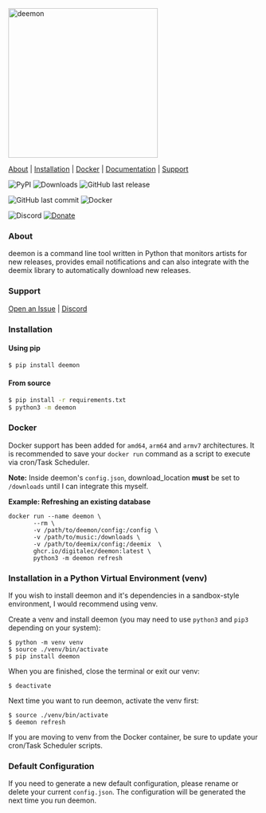 <img src="deemon/assets/images/deemon.png" alt="deemon" width="300">

[About](#about) | [Installation](#installation) | [Docker](#docker) | [Documentation](https://digitalec.github.io/deemon) | [Support](#support)

![PyPI](https://img.shields.io/pypi/v/deemon?style=for-the-badge)
![Downloads](https://img.shields.io/pypi/dm/deemon?style=for-the-badge)
![GitHub last release](https://img.shields.io/github/release-date/digitalec/deemon?style=for-the-badge)

![GitHub last commit](https://img.shields.io/github/last-commit/digitalec/deemon?style=for-the-badge)
![Docker](https://img.shields.io/github/actions/workflow/status/digitalec/deemon/deploy-docker.yml?branch=main&style=for-the-badge&logo=docker)

![Discord](https://img.shields.io/discord/831356172464160838?style=for-the-badge&logo=discord)
[![Donate](https://img.shields.io/badge/Donate-PayPal-blue?style=for-the-badge&logo=paypal)](https://paypal.me/digitalec)


### About
deemon is a command line tool written in Python that monitors artists for new releases, provides email notifications and can also integrate with the deemix library to automatically download new releases.

### Support
[Open an Issue](https://github.com/digitalec/deemon/issues/new) | [Discord](https://discord.gg/KzNCG2tkvn)

### Installation

#### Using pip

```bash
$ pip install deemon
```

#### From source
```bash
$ pip install -r requirements.txt
$ python3 -m deemon
```

### Docker

Docker support has been added for `amd64`, `arm64` and `armv7` architectures. It is recommended to save your `docker run` command as a script to execute via cron/Task Scheduler.

**Note:** Inside deemon's `config.json`, download_location **must** be set to `/downloads` until I can integrate this myself.

**Example: Refreshing an existing database**
```
docker run --name deemon \
       --rm \
       -v /path/to/deemon/config:/config \
       -v /path/to/music:/downloads \
       -v /path/to/deemix/config:/deemix  \
       ghcr.io/digitalec/deemon:latest \
       python3 -m deemon refresh
```

### Installation in a Python Virtual Environment (venv)

If you wish to install deemon and it's dependencies in a sandbox-style environment, I would recommend using venv.

Create a venv and install deemon (you may need to use `python3` and `pip3` depending on your system):
```commandline
$ python -m venv venv
$ source ./venv/bin/activate
$ pip install deemon
```

When you are finished, close the terminal or exit our venv:
```commandline
$ deactivate
```

Next time you want to run deemon, activate the venv first:
```commandline
$ source ./venv/bin/activate
$ deemon refresh
```

If you are moving to venv from the Docker container, be sure to update your cron/Task Scheduler scripts.

### Default Configuration
If you need to generate a new default configuration, please rename or delete your current `config.json`. The
configuration will be generated the next time you run deemon.

